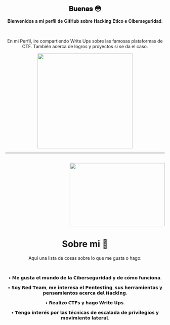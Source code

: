 <div align="center">
<h2> 𝐁𝐮𝐞𝐧𝐚𝐬 😳</h2>
<p>𝐁𝐢𝐞𝐧𝐯𝐞𝐧𝐢𝐝𝐨𝐬 𝐚 𝐦𝐢 𝐩𝐞𝐫𝐟𝐢𝐥 𝐝𝐞 𝐆𝐢𝐭𝐇𝐮𝐛 𝐬𝐨𝐛𝐫𝐞 𝐇𝐚𝐜𝐤𝐢𝐧𝐠 𝐄𝐭𝐢𝐜𝐨 𝐞 𝐂𝐢𝐛𝐞𝐫𝐬𝐞𝐠𝐮𝐫𝐢𝐝𝐚𝐝.</p>
<br>
<p>En mi Perfil, ire compartiendo Write Ups sobre las famosas plataformas de CTF. También acerca de logros y proyectos si se da el caso.</p>
</div>

<div align="center">
<img src="https://github.com/user-attachments/assets/c19d067d-be80-4af8-a1bc-e9eed2370a09" width="300"/>

<hr>
<br>

<div align="right">
<img src="https://github.com/user-attachments/assets/e60546b6-9429-4c96-9dcb-6fca79dbb3be" height="200" width="300"/>

<br>
<div align="center">
<h1>Sobre mi 🤔​</h1>
  <p>Aquí una lista de cosas sobre lo que me gusta o hago:</p>
  <br>
<p>• 𝗠𝗲 𝗴𝘂𝘀𝘁𝗮 𝗲𝗹 𝗺𝘂𝗻𝗱𝗼 𝗱𝗲 𝗹𝗮 𝗖𝗶𝗯𝗲𝗿𝘀𝗲𝗴𝘂𝗿𝗶𝗱𝗮𝗱 𝘆 𝗱𝗲 𝗰𝗼́𝗺𝗼 𝗳𝘂𝗻𝗰𝗶𝗼𝗻𝗮.</p>
<p>• 𝗦𝗼𝘆 𝗥𝗲𝗱 𝗧𝗲𝗮𝗺, 𝗺𝗲 𝗶𝗻𝘁𝗲𝗿𝗲𝘀𝗮 𝗲𝗹 𝗣𝗲𝗻𝘁𝗲𝘀𝘁𝗶𝗻𝗴, 𝘀𝘂𝘀 𝗵𝗲𝗿𝗿𝗮𝗺𝗶𝗲𝗻𝘁𝗮𝘀 𝘆 𝗽𝗲𝗻𝘀𝗮𝗺𝗶𝗲𝗻𝘁𝗼𝘀 𝗮𝗰𝗲𝗿𝗰𝗮 𝗱𝗲𝗹 𝗛𝗮𝗰𝗸𝗶𝗻𝗴.</p>
<p>• 𝗥𝗲𝗮𝗹𝗶𝘇𝗼 𝗖𝗧𝗙𝘀 𝘆 𝗵𝗮𝗴𝗼 𝗪𝗿𝗶𝘁𝗲 𝗨𝗽𝘀.</p>
<p>• 𝗧𝗲𝗻𝗴𝗼 𝗶𝗻𝘁𝗲𝗿𝗲́𝘀 𝗽𝗼𝗿 𝗹𝗮𝘀 𝘁𝗲́𝗰𝗻𝗶𝗰𝗮𝘀 𝗱𝗲 𝗲𝘀𝗰𝗮𝗹𝗮𝗱𝗮 𝗱𝗲 𝗽𝗿𝗶𝘃𝗶𝗹𝗲𝗴𝗶𝗼𝘀 𝘆 𝗺𝗼𝘃𝗶𝗺𝗶𝗲𝗻𝘁𝗼 𝗹𝗮𝘁𝗲𝗿𝗮𝗹.</p>
</div>

